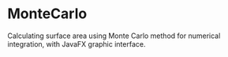 # MonteCarlo
Calculating surface area using Monte Carlo method for numerical integration, with JavaFX graphic interface.

